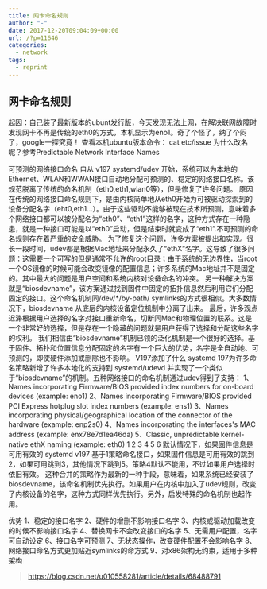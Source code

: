 ```yaml
---
title: 网卡命名规则
author: "-"
date: 2017-12-20T09:04:09+00:00
url: /?p=11646
categories:
  - network
tags:
  - reprint
---
```

## 网卡命名规则
起因：自己装了最新版本的ubunt发行版，今天发现无法上网，在解决联网故障时发现网卡不再是传统的eth0的方式，本机显示为eno1。奇了个怪了，纳了个闷了，google一探究竟！
查看本机ubuntu版本命令：
cat etc/issue
为什么改名呢？参考Predictable Network Interface Names

可预测的网络接口命名
自从 v197 systemd/udev 开始，系统可以为本地的Ethernet、WLAN和WWAN接口自动地分配可预测的、稳定的网络接口名称。该规范脱离了传统的命名机制（eth0,eth1,wlan0等），但是修复了许多问题。
原因
在传统的网络接口命名规则下，是由内核简单地从eth0开始为可被驱动探索到的设备分配名字（eht0,eth1…）。由于这些驱动不能够被现在技术所预测，意味着多个网络接口都可以被分配名为“eth0”、“eth1”这样的名字，这种方式存在一种隐患，就是一种接口可能是以“eth0”启动，但是结束时就变成了“eth1”.不可预测的命名规则存在着严重的安全威胁。
为了修复这个问题，许多方案被提出和实现。很长一段时间，udev都是根据Mac地址来分配永久了“ethX”名字。这导致了很多问题：这需要一个可写的但是通常不允许的root目录；由于系统的无边界性，当root一个OS镜像的时候可能会改变镜像的配置信息；许多系统的Mac地址并不是固定的。其中最大的问题是用户空间和系统内核对设备命名的冲突。
另一种解决方案就是“biosdevname”，该方案通过找到固件中固定的拓扑信息然后利用它们分配固定的接口。这个命名机制同/dev/*/by-path/ symlinks的方式很相似。大多数情况下，biosdevname 从底层的内核设备定位机制中分离了出来。
最后，许多观点迟滞根据用户选择的名字对接口重新命名，切断同Mac和物理位置的联系。这是一个非常好的选择，但是存在一个隐藏的问题就是用户获得了选择和分配这些名字的权利。
我们相信由“biosdevname”机制已领的泛化机制是一个很好的选择。基于固件、拓扑和位置信息分配固定的名字有一个巨大的优势，名字是全自动地、可预测的，即使硬件添加或删除也不影响。
V197添加了什么
systemd 197为许多命名策略新增了许多本地化的支持到 systemd/udevd 并实现了一个类似于“biosdevname”的机制。五种网络接口的命名机制通过udev得到了支持：
1、Names incorporating Firmware/BIOS provided index numbers for on-board devices (example: eno1)
2、Names incorporating Firmware/BIOS provided PCI Express hotplug slot index numbers (example: ens1)
3、Names incorporating physical/geographical location of the connector of the hardware (example: enp2s0)
4、Names incorporating the interfaces's MAC address (example: enx78e7d1ea46da)
5、Classic, unpredictable kernel-native ethX naming (example: eth0)
1
2
3
4
5
6
默认情况下，如果固件信息是可用有效的 systemd v197 基于1策略命名接口，如果固件信息是可用有效的跳到2，如果可用跳到3，其他情况下跳到5。策略4默认不能用，不过如果用户选择时依旧有效。
这种合并的策略作为最新的一种手段，意味着，如果系统已经安装了biosdevname，该命名机制优先执行。如果用户在内核中加入了udev规则，改变了内核设备的名字，这种方式同样优先执行。另外，启发特殊的命名机制也起作用。

优势
1、稳定的接口名字
2、硬件的增删不影响接口名字
3、内核或驱动加载改变的时候不影响接口名字
4、替换网卡不会改变接口的名字
5、无需用户配置，名字可自动设定
6、接口名字可预测
7、无状态操作，改变硬件配置不会影响名字
8、网络接口命名方式更加贴近symlinks的命方式
9、对x86架构无约束，适用于多种架构



>https://blog.csdn.net/u010558281/article/details/68488791


